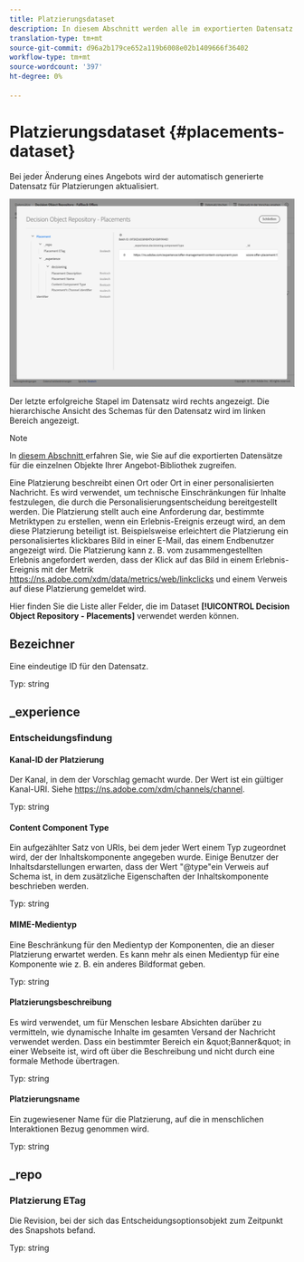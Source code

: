 ```yaml
---
title: Platzierungsdataset
description: In diesem Abschnitt werden alle im exportierten Datensatz verwendeten Felder für Platzierungen Liste.
translation-type: tm+mt
source-git-commit: d96a2b179ce652a119b6008e02b1409666f36402
workflow-type: tm+mt
source-wordcount: '397'
ht-degree: 0%

---
```


# Platzierungsdataset {#placements-dataset}

Bei jeder Änderung eines Angebots wird der automatisch generierte Datensatz für Platzierungen aktualisiert.

![](../assets/dataset-placements.png)

Der letzte erfolgreiche Stapel im Datensatz wird rechts angezeigt. Die hierarchische Ansicht des Schemas für den Datensatz wird im linken Bereich angezeigt.

>[!NOTE]
>
>In [diesem Abschnitt ](../export-catalog/access-dataset.md) erfahren Sie, wie Sie auf die exportierten Datensätze für die einzelnen Objekte Ihrer Angebot-Bibliothek zugreifen.

Eine Platzierung beschreibt einen Ort oder Ort in einer personalisierten Nachricht. Es wird verwendet, um technische Einschränkungen für Inhalte festzulegen, die durch die Personalisierungsentscheidung bereitgestellt werden. Die Platzierung stellt auch eine Anforderung dar, bestimmte Metriktypen zu erstellen, wenn ein Erlebnis-Ereignis erzeugt wird, an dem diese Platzierung beteiligt ist. Beispielsweise erleichtert die Platzierung ein personalisiertes klickbares Bild in einer E-Mail, das einem Endbenutzer angezeigt wird. Die Platzierung kann z. B. vom zusammengestellten Erlebnis angefordert werden, dass der Klick auf das Bild in einem Erlebnis-Ereignis mit der Metrik https://ns.adobe.com/xdm/data/metrics/web/linkclicks und einem Verweis auf diese Platzierung gemeldet wird.

Hier finden Sie die Liste aller Felder, die im Dataset **[!UICONTROL Decision Object Repository - Placements]** verwendet werden können.

## Bezeichner

Eine eindeutige ID für den Datensatz.

Typ: string

## _experience

### Entscheidungsfindung

#### Kanal-ID der Platzierung

Der Kanal, in dem der Vorschlag gemacht wurde. Der Wert ist ein gültiger Kanal-URI. Siehe https://ns.adobe.com/xdm/channels/channel.

Typ: string

#### Content Component Type

Ein aufgezählter Satz von URIs, bei dem jeder Wert einem Typ zugeordnet wird, der der Inhaltskomponente angegeben wurde. Einige Benutzer der Inhaltsdarstellungen erwarten, dass der Wert &quot;@type&quot;ein Verweis auf Schema ist, in dem zusätzliche Eigenschaften der Inhaltskomponente beschrieben werden.

Typ: string

#### MIME-Medientyp

Eine Beschränkung für den Medientyp der Komponenten, die an dieser Platzierung erwartet werden. Es kann mehr als einen Medientyp für eine Komponente wie z. B. ein anderes Bildformat geben.

Typ: string

#### Platzierungsbeschreibung

Es wird verwendet, um für Menschen lesbare Absichten darüber zu vermitteln, wie dynamische Inhalte im gesamten Versand der Nachricht verwendet werden. Dass ein bestimmter Bereich ein \&quot;Banner\&quot; in einer Webseite ist, wird oft über die Beschreibung und nicht durch eine formale Methode übertragen.

Typ: string

#### Platzierungsname

Ein zugewiesener Name für die Platzierung, auf die in menschlichen Interaktionen Bezug genommen wird.

Typ: string

## _repo

### Platzierung ETag

Die Revision, bei der sich das Entscheidungsoptionsobjekt zum Zeitpunkt des Snapshots befand.

Typ: string
